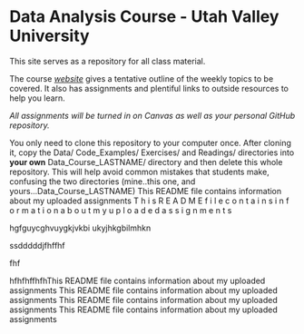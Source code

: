 # Data Analysis Course - Utah Valley University

This site serves as a repository for all class material.

The course [*website*](https://gzahn.github.io/data-course/) gives a tentative outline of the weekly topics to be covered. It also has assignments and plentiful links to outside resources to help you learn.

*All assignments will be turned in on Canvas as well as your personal GitHub repository.*

You only need to clone this repository to your computer once. After cloning it, copy the Data/ Code_Examples/ Exercises/ and Readings/ directories into **your own** Data_Course_LASTNAME/ directory and then delete this whole repository. This will help avoid common mistakes that students make, confusing the two directories (mine..this one, and yours...Data_Course_LASTNAME)
This README file contains information about my uploaded assignments
T h i s   R E A D M E   f i l e   c o n t a i n s   i n f o r m a t i o n   a b o u t   m y   u p l o a d e d   a s s i g n m e n t s 
 
hgfguycghvuygkjvkbi ukyjhkgbilmhkn



ssdddddjfhffhf
  


fhf



hfhfhffhfhThis README file contains information about my uploaded assignments
This README file contains information about my uploaded assignments
This README file contains information about my uploaded assignments
This README file contains information about my uploaded assignments
